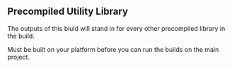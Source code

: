 ## Precompiled Utility Library

The outputs of this biuld will stand in for every other precompiled library in the build.

Must be built on your platform before you can run the builds on the main project.
